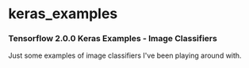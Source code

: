 # keras_examples

### Tensorflow 2.0.0 Keras Examples - Image Classifiers

Just some examples of image classifiers I've been playing around with.

